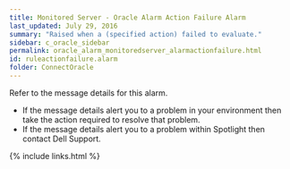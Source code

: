 ```yaml
---
title: ﻿Monitored Server - Oracle Alarm Action Failure Alarm
last_updated: July 29, 2016
summary: "Raised when a (specified action) failed to evaluate."
sidebar: c_oracle_sidebar
permalink: oracle_alarm_monitoredserver_alarmactionfailure.html
id: ruleactionfailure.alarm
folder: ConnectOracle
---
```



Refer to the message details for this alarm.

* If the message details alert you to a problem in your environment then take the action required to resolve that problem.
* If the message details alert you to a problem within Spotlight then contact Dell Support.


{% include links.html %}
